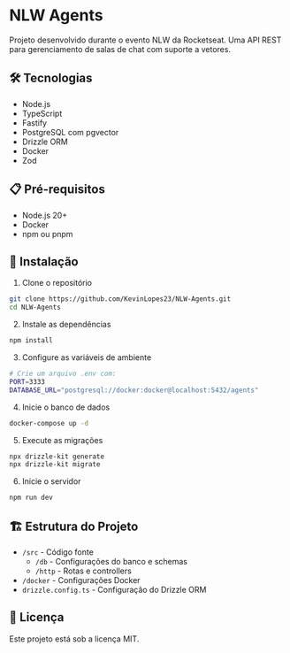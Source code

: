 # NLW Agents

Projeto desenvolvido durante o evento NLW da Rocketseat. Uma API REST para gerenciamento de salas de chat com suporte a vetores.

## 🛠️ Tecnologias

- Node.js
- TypeScript
- Fastify
- PostgreSQL com pgvector
- Drizzle ORM
- Docker
- Zod

## 📋 Pré-requisitos

- Node.js 20+
- Docker
- npm ou pnpm

## 🚀 Instalação

1. Clone o repositório

```bash
git clone https://github.com/KevinLopes23/NLW-Agents.git
cd NLW-Agents
```

2. Instale as dependências

```bash
npm install
```

3. Configure as variáveis de ambiente

```bash
# Crie um arquivo .env com:
PORT=3333
DATABASE_URL="postgresql://docker:docker@localhost:5432/agents"
```

4. Inicie o banco de dados

```bash
docker-compose up -d
```

5. Execute as migrações

```bash
npx drizzle-kit generate
npx drizzle-kit migrate
```

6. Inicie o servidor

```bash
npm run dev
```

## 🏗️ Estrutura do Projeto

- `/src` - Código fonte
  - `/db` - Configurações do banco e schemas
  - `/http` - Rotas e controllers
- `/docker` - Configurações Docker
- `drizzle.config.ts` - Configuração do Drizzle ORM

## 📝 Licença

Este projeto está sob a licença MIT.
